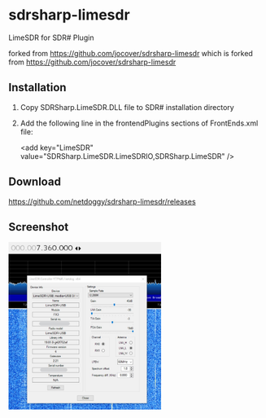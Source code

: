 # sdrsharp-limesdr

LimeSDR for SDR# Plugin

forked from https://github.com/jocover/sdrsharp-limesdr 
which is forked from https://github.com/jocover/sdrsharp-limesdr

## Installation

1. Copy SDRSharp.LimeSDR.DLL file to SDR# installation directory
2. Add the following line in the frontendPlugins sections of FrontEnds.xml file:

	&lt;add key="LimeSDR" value="SDRSharp.LimeSDR.LimeSDRIO,SDRSharp.LimeSDR" /&gt;
	
## Download
https://github.com/netdoggy/sdrsharp-limesdr/releases

## Screenshot 
<img width="300" src="https://raw.githubusercontent.com/netdoggy/sdrsharp-limesdr/master/SDRSharp.LimeSDR/SettingsScreen.jpg" />
